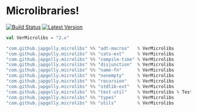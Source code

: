# Microlibraries!
[![Build Status](https://travis-ci.org/japgolly/microlibs-scala.svg?branch=master)](https://travis-ci.org/japgolly/microlibs-scala)
[![Latest Version](https://maven-badges.herokuapp.com/maven-central/com.github.japgolly.microlibs/utils_2.13/badge.svg)](https://maven-badges.herokuapp.com/maven-central/com.github.japgolly.microlibs/utils_2.13)


```scala
val VerMicrolibs = "2.x"

"com.github.japgolly.microlibs" %% "adt-macros"   % VerMicrolibs
"com.github.japgolly.microlibs" %% "cats-ext"     % VerMicrolibs
"com.github.japgolly.microlibs" %% "compile-time" % VerMicrolibs
"com.github.japgolly.microlibs" %% "disjunction"  % VerMicrolibs
"com.github.japgolly.microlibs" %% "name-fn"      % VerMicrolibs
"com.github.japgolly.microlibs" %% "nonempty"     % VerMicrolibs
"com.github.japgolly.microlibs" %% "recursion"    % VerMicrolibs
"com.github.japgolly.microlibs" %% "stdlib-ext"   % VerMicrolibs
"com.github.japgolly.microlibs" %% "test-util"    % VerMicrolibs % Test
"com.github.japgolly.microlibs" %% "types"        % VerMicrolibs
"com.github.japgolly.microlibs" %% "utils"        % VerMicrolibs
```
